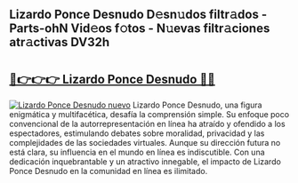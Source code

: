 ## Lizardo Ponce Desnudo D𝚎sn𝚞dos filtr𝚊dos - Parts-ohN Vid𝚎os f𝚘tos - N𝚞evas filtr𝚊ciones atr𝚊ctivas DV32h

# <h2><a href="http://mb605vd.tromn.icu/?c=Lizardo+Ponce+Desnudo">🔗👉👉👉 Lizardo Ponce Desnudo 🔗🔗</a></h2>

[![Lizardo Ponce Desnudo nuevo](https://i.imgur.com/pEAQMta.gif)](http://mb605vd.tromn.icu/?c=Lizardo+Ponce+Desnudo)
Lizardo Ponce Desnudo, una figura enigmática y multifacética, desafía la comprensión simple. Su enfoque poco convencional de la autorrepresentación en línea ha atraído y ofendido a los espectadores, estimulando debates sobre moralidad, privacidad y las complejidades de las sociedades virtuales. Aunque su dirección futura no está clara, su influencia en el mundo en línea es indiscutible. Con una dedicación inquebrantable y un atractivo innegable, el impacto de Lizardo Ponce Desnudo en la comunidad en línea es ilimitado.
